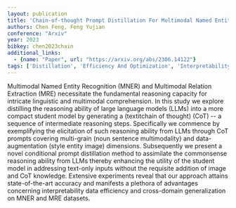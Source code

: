 ```yaml
---
layout: publication
title: 'Chain-of-thought Prompt Distillation For Multimodal Named Entity Recognition And Multimodal Relation Extraction'
authors: Chen Feng, Feng Yujian
conference: "Arxiv"
year: 2023
bibkey: chen2023chain
additional_links:
  - {name: "Paper", url: "https://arxiv.org/abs/2306.14122"}
tags: ['Distillation', 'Efficiency And Optimization', 'Interpretability And Explainability', 'Multimodal Models', 'Prompting']
---
```

Multimodal Named Entity Recognition (MNER) and Multimodal Relation Extraction (MRE) necessitate the fundamental reasoning capacity for intricate linguistic and multimodal comprehension. In this study we explore distilling the reasoning ability of large language models (LLMs) into a more compact student model by generating a (textitchain of thought) (CoT) -- a sequence of intermediate reasoning steps. Specifically we commence by exemplifying the elicitation of such reasoning ability from LLMs through CoT prompts covering multi-grain (noun sentence multimodality) and data-augmentation (style entity image) dimensions. Subsequently we present a novel conditional prompt distillation method to assimilate the commonsense reasoning ability from LLMs thereby enhancing the utility of the student model in addressing text-only inputs without the requisite addition of image and CoT knowledge. Extensive experiments reveal that our approach attains state-of-the-art accuracy and manifests a plethora of advantages concerning interpretability data efficiency and cross-domain generalization on MNER and MRE datasets.
